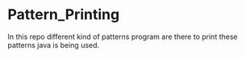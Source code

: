 # Pattern_Printing
In this repo different kind of patterns program are there to print these patterns java is being used.
